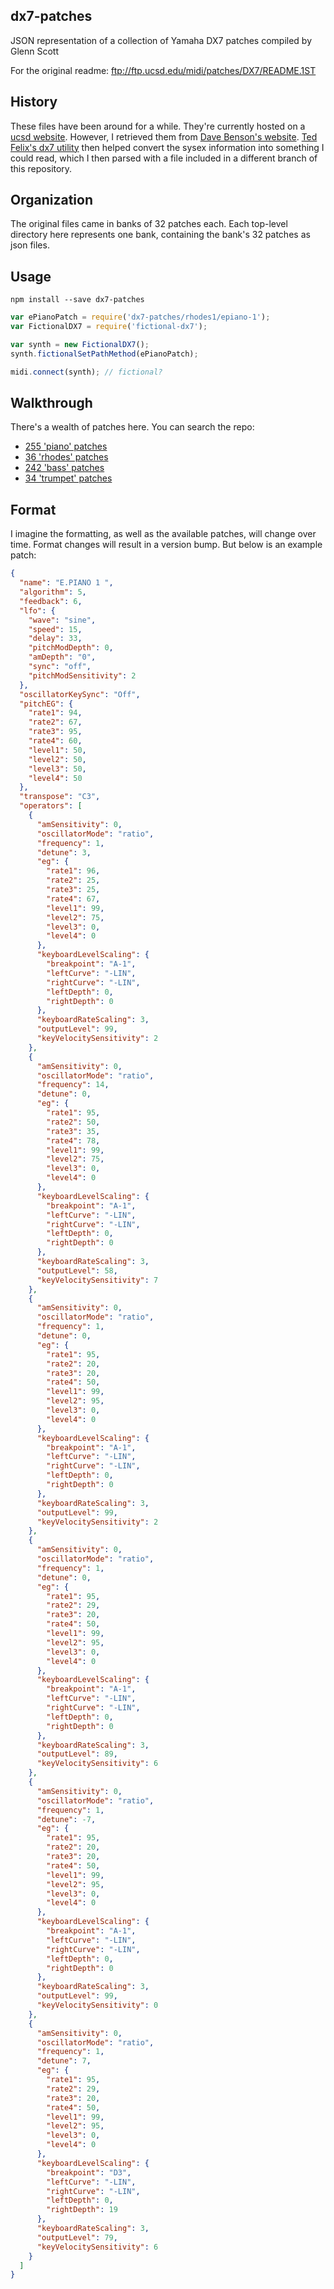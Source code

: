 ## dx7-patches

JSON representation of a collection of Yamaha DX7 patches compiled by Glenn Scott

For the original readme: ftp://ftp.ucsd.edu/midi/patches/DX7/README.1ST

## History

These files have been around for a while. They're currently hosted on a [ucsd website](ftp://ftp.ucsd.edu/midi/patches/DX7/). However, I retrieved them from [Dave Benson's website](https://homepages.abdn.ac.uk/mth192/pages/html/dx7.html#patches). [Ted Felix's dx7 utility](http://tedfelix.com/yamaha-dx7/index.html) then helped convert the sysex information into something I could read, which I then parsed with a file included in a different branch of this repository.

## Organization

The original files came in banks of 32 patches each. Each top-level directory here represents one bank, containing the bank's 32 patches as json files.

## Usage

`npm install --save dx7-patches`

```javascript
var ePianoPatch = require('dx7-patches/rhodes1/epiano-1');
var FictionalDX7 = require('fictional-dx7');

var synth = new FictionalDX7();
synth.fictionalSetPathMethod(ePianoPatch);

midi.connect(synth); // fictional?
```

## Walkthrough

There's a wealth of patches here. You can search the repo:

- [255 'piano' patches](https://github.com/itsjoesullivan/dx7-patches/search?l=json&q=piano&utf8=%E2%9C%93)
- [36 'rhodes' patches](https://github.com/itsjoesullivan/dx7-patches/search?utf8=%E2%9C%93&q=rhodes&type=Code)
- [242 'bass' patches](https://github.com/itsjoesullivan/dx7-patches/search?utf8=%E2%9C%93&q=rhodes&type=Code)
- [34 'trumpet' patches](https://github.com/itsjoesullivan/dx7-patches/search?utf8=%E2%9C%93&q=trumpet&type=Code)

## Format

I imagine the formatting, as well as the available patches, will change over time. Format changes will result in a version bump. But below is an example patch:

```json
{
  "name": "E.PIANO 1 ",
  "algorithm": 5,
  "feedback": 6,
  "lfo": {
    "wave": "sine",
    "speed": 15,
    "delay": 33,
    "pitchModDepth": 0,
    "amDepth": "0",
    "sync": "off",
    "pitchModSensitivity": 2
  },
  "oscillatorKeySync": "Off",
  "pitchEG": {
    "rate1": 94,
    "rate2": 67,
    "rate3": 95,
    "rate4": 60,
    "level1": 50,
    "level2": 50,
    "level3": 50,
    "level4": 50
  },
  "transpose": "C3",
  "operators": [
    {
      "amSensitivity": 0,
      "oscillatorMode": "ratio",
      "frequency": 1,
      "detune": 3,
      "eg": {
        "rate1": 96,
        "rate2": 25,
        "rate3": 25,
        "rate4": 67,
        "level1": 99,
        "level2": 75,
        "level3": 0,
        "level4": 0
      },
      "keyboardLevelScaling": {
        "breakpoint": "A-1",
        "leftCurve": "-LIN",
        "rightCurve": "-LIN",
        "leftDepth": 0,
        "rightDepth": 0
      },
      "keyboardRateScaling": 3,
      "outputLevel": 99,
      "keyVelocitySensitivity": 2
    },
    {
      "amSensitivity": 0,
      "oscillatorMode": "ratio",
      "frequency": 14,
      "detune": 0,
      "eg": {
        "rate1": 95,
        "rate2": 50,
        "rate3": 35,
        "rate4": 78,
        "level1": 99,
        "level2": 75,
        "level3": 0,
        "level4": 0
      },
      "keyboardLevelScaling": {
        "breakpoint": "A-1",
        "leftCurve": "-LIN",
        "rightCurve": "-LIN",
        "leftDepth": 0,
        "rightDepth": 0
      },
      "keyboardRateScaling": 3,
      "outputLevel": 58,
      "keyVelocitySensitivity": 7
    },
    {
      "amSensitivity": 0,
      "oscillatorMode": "ratio",
      "frequency": 1,
      "detune": 0,
      "eg": {
        "rate1": 95,
        "rate2": 20,
        "rate3": 20,
        "rate4": 50,
        "level1": 99,
        "level2": 95,
        "level3": 0,
        "level4": 0
      },
      "keyboardLevelScaling": {
        "breakpoint": "A-1",
        "leftCurve": "-LIN",
        "rightCurve": "-LIN",
        "leftDepth": 0,
        "rightDepth": 0
      },
      "keyboardRateScaling": 3,
      "outputLevel": 99,
      "keyVelocitySensitivity": 2
    },
    {
      "amSensitivity": 0,
      "oscillatorMode": "ratio",
      "frequency": 1,
      "detune": 0,
      "eg": {
        "rate1": 95,
        "rate2": 29,
        "rate3": 20,
        "rate4": 50,
        "level1": 99,
        "level2": 95,
        "level3": 0,
        "level4": 0
      },
      "keyboardLevelScaling": {
        "breakpoint": "A-1",
        "leftCurve": "-LIN",
        "rightCurve": "-LIN",
        "leftDepth": 0,
        "rightDepth": 0
      },
      "keyboardRateScaling": 3,
      "outputLevel": 89,
      "keyVelocitySensitivity": 6
    },
    {
      "amSensitivity": 0,
      "oscillatorMode": "ratio",
      "frequency": 1,
      "detune": -7,
      "eg": {
        "rate1": 95,
        "rate2": 20,
        "rate3": 20,
        "rate4": 50,
        "level1": 99,
        "level2": 95,
        "level3": 0,
        "level4": 0
      },
      "keyboardLevelScaling": {
        "breakpoint": "A-1",
        "leftCurve": "-LIN",
        "rightCurve": "-LIN",
        "leftDepth": 0,
        "rightDepth": 0
      },
      "keyboardRateScaling": 3,
      "outputLevel": 99,
      "keyVelocitySensitivity": 0
    },
    {
      "amSensitivity": 0,
      "oscillatorMode": "ratio",
      "frequency": 1,
      "detune": 7,
      "eg": {
        "rate1": 95,
        "rate2": 29,
        "rate3": 20,
        "rate4": 50,
        "level1": 99,
        "level2": 95,
        "level3": 0,
        "level4": 0
      },
      "keyboardLevelScaling": {
        "breakpoint": "D3",
        "leftCurve": "-LIN",
        "rightCurve": "-LIN",
        "leftDepth": 0,
        "rightDepth": 19
      },
      "keyboardRateScaling": 3,
      "outputLevel": 79,
      "keyVelocitySensitivity": 6
    }
  ]
}
```
